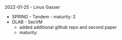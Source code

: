 2022-01-25 - Linus Gasser

- SPRING - Tandem - maturity: 2
- DLAB - SecVM
  - added additional github repo and second paper
  - maturity:
